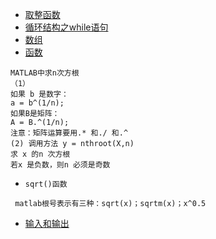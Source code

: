 
* [取整函数](https://blog.csdn.net/weixin_45770896/article/details/112389272)
* [循环结构之while语句](https://blog.csdn.net/qq_53395687/article/details/126513588)
* [数组](https://blog.csdn.net/Seven1_xwx/article/details/124062302)
* [函数](https://blog.csdn.net/wasane/article/details/119707002)

```
MATLAB中求n次方根
（1）
如果 b 是数字：
a = b^(1/n);
如果B是矩阵：
A = B.^(1/n);
注意：矩阵运算要用.* 和./ 和.^
(2) 调用方法 y = nthroot(X,n)
求 x 的n 次方根
若x 是负数，则n 必须是奇数

```
* `sqrt()函数`
```
 matlab根号表示有三种：sqrt(x)；sqrtm(x)；x^0.5
```
* [输入和输出](https://blog.csdn.net/m0_53022813/article/details/124487219)

